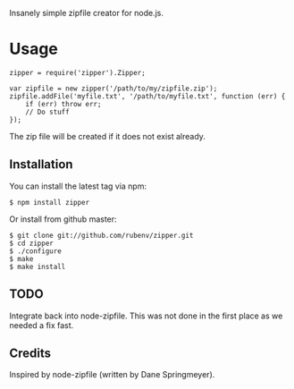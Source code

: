   Insanely simple zipfile creator for node.js.

# Usage

    zipper = require('zipper').Zipper;

    var zipfile = new zipper('/path/to/my/zipfile.zip');
    zipfile.addFile('myfile.txt', '/path/to/myfile.txt', function (err) {
        if (err) throw err;
        // Do stuff
    });

  The zip file will be created if it does not exist already.

## Installation

  You can install the latest tag via npm:
  
    $ npm install zipper
  
  Or install from github master:
  
    $ git clone git://github.com/rubenv/zipper.git
    $ cd zipper
    $ ./configure
    $ make
    $ make install

## TODO

  Integrate back into node-zipfile. This was not done in the first place as we
  needed a fix fast.

## Credits

  Inspired by node-zipfile (written by Dane Springmeyer).
